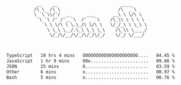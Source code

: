 <div align="center">
<pre><code>
 __    __                        ____      
/\ \  /\ \                      /\  _`\    
\ `\`\\/'/  __      ___       __\ \ \/\ \  
 `\ `\ /' /'__`\  /' _ `\    /\_\\ \ \ \ \ 
   `\ \ \/\ \ \.\_/\ \/\ \   \/_/_\ \ \_\ \
     \ \_\ \__/.\_\ \_\ \_\    /\_\\ \____/
      \/_/\/__/\/_/\/_/\/_/    \/_/ \/___/ 
                                           

</code></pre>

<!--START_SECTION:waka-->

```txt
TypeScript   10 hrs 4 mins   OOOOOOOOOOOOOOOOOOOOO....   84.45 %
JavaScript   1 hr 9 mins     OOo......................   09.66 %
JSON         25 mins         O........................   03.59 %
Other        6 mins          o........................   00.97 %
Bash         5 mins          o........................   00.76 %
```

<!--END_SECTION:waka-->
